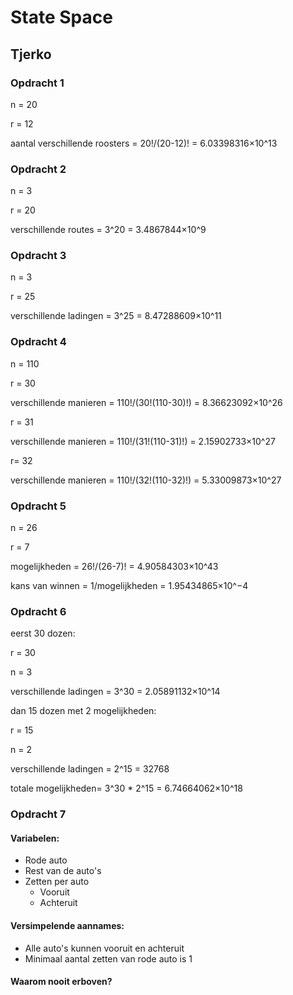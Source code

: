 # State Space
## Tjerko

### Opdracht 1
n = 20

r = 12

aantal verschillende roosters = 20!/(20-12)! = 6.03398316×10^13

### Opdracht 2
n = 3

r = 20

verschillende routes = 3^20 = 3.4867844×10^9

### Opdracht 3
n = 3

r = 25

verschillende ladingen = 3^25 = 8.47288609×10^11

### Opdracht 4
n = 110

r = 30

verschillende manieren = 110!/(30!(110-30)!) = 8.36623092×10^26

r = 31

verschillende manieren = 110!/(31!(110-31)!) = 2.15902733×10^27

r= 32 

verschillende manieren = 110!/(32!(110-32)!) = 5.33009873×10^27

### Opdracht 5
n = 26

r = 7

mogelijkheden = 26!/(26-7)! = 4.90584303×10^43

kans van winnen = 1/mogelijkheden = 1.95434865×10^−4

### Opdracht 6
eerst 30 dozen:

r = 30

n = 3

verschillende ladingen = 3^30 = 2.05891132×10^14


dan 15 dozen met 2 mogelijkheden:

r = 15

n = 2

verschillende ladingen = 2^15 = 32768


totale mogelijkheden= 3^30 * 2^15 = 6.74664062×10^18

### Opdracht 7

#### Variabelen:
- Rode auto
- Rest van de auto's
- Zetten per auto
    - Vooruit
    - Achteruit

#### Versimpelende aannames:
- Alle auto's kunnen vooruit en achteruit
- Minimaal aantal zetten van rode auto is 1

#### Waarom nooit erboven?


